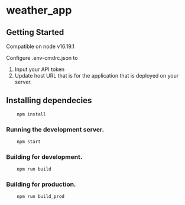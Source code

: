 # weather_app

## Getting Started
Compatible on node v16.19.1

Configure .env-cmdrc.json to 
1) Input your API token 
2) Update host URL that is for the application that is deployed on your server.

## Installing dependecies
```bash
    npm install
```

### Running the development server.

```bash
    npm start
```

### Building for development.

```bash
    npm run build
```

### Building for production.

```bash
    npm run build_prod
```